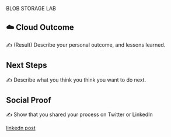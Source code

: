 BLOB STORAGE LAB 




## ☁️ Cloud Outcome

✍️ (Result) Describe your personal outcome, and lessons learned.

## Next Steps

✍️ Describe what you think you think you want to do next.

## Social Proof

✍️ Show that you shared your process on Twitter or LinkedIn

[linkedn post](https://www.linkedin.com/posts/andrew-leddy_100daysofcloud-azure-activity-7057116901956546560-TgDu?utm_source=share&utm_medium=member_desktop)
